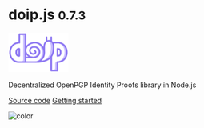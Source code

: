 # doip.js <small>0.7.3</small>

<img src="doip.png" width="120">

Decentralized OpenPGP Identity Proofs library in Node.js

[Source code](https://codeberg.org/keyoxide/doipjs)
[Getting started](#doipjs)

![color](#c9beff)
